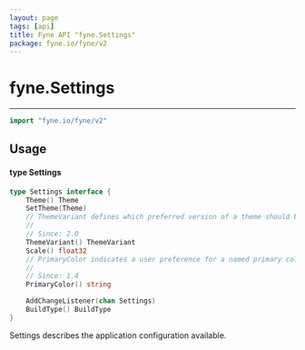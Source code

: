 ```yaml
---
layout: page
tags: [api]
title: Fyne API "fyne.Settings"
package: fyne.io/fyne/v2
---
```


# fyne.Settings
---
```go
import "fyne.io/fyne/v2"
```

## Usage

#### type Settings

```go
type Settings interface {
	Theme() Theme
	SetTheme(Theme)
	// ThemeVariant defines which preferred version of a theme should be used (i.e. light or dark)
	//
	// Since: 2.0
	ThemeVariant() ThemeVariant
	Scale() float32
	// PrimaryColor indicates a user preference for a named primary color
	//
	// Since: 1.4
	PrimaryColor() string

	AddChangeListener(chan Settings)
	BuildType() BuildType
}
```

Settings describes the application configuration available.
